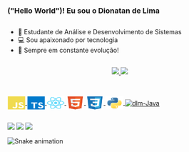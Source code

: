 ### ("Hello World")! Eu sou o Dionatan de Lima
##
- 🌱 Estudante de Análise e Desenvolvimento de Sistemas
- 💻 Sou apaixonado por tecnologia
- 🚀 Sempre em constante evolução!
##
<div align="center">
  <a href="https://github.com/DionatanLM">
  <img height="180em" src="https://github-readme-stats.vercel.app/api?username=DionatanLM&show_icons=true&theme=dark&include_all_commits=true&count_private=true"/>
  <img height="180em" src="https://github-readme-stats.vercel.app/api/top-langs/?username=DionatanLM&layout=compact&langs_count=7&theme=dark"/>
</div>
  
##
  
  </div>
<div style="display: inline_block"><br>
  <img align="center" alt="dlm-Js" height="30" width="40" src="https://raw.githubusercontent.com/devicons/devicon/master/icons/javascript/javascript-plain.svg">
  <img align="center" alt="dlm-Ts" height="30" width="40" src="https://raw.githubusercontent.com/devicons/devicon/master/icons/typescript/typescript-plain.svg">
  <img align="center" alt="dlm-React" height="30" width="40" src="https://raw.githubusercontent.com/devicons/devicon/master/icons/react/react-original.svg">
  <img align="center" alt="dlm-HTML" height="30" width="40" src="https://raw.githubusercontent.com/devicons/devicon/master/icons/html5/html5-original.svg">
  <img align="center" alt="dlm-CSS" height="30" width="40" src="https://raw.githubusercontent.com/devicons/devicon/master/icons/css3/css3-original.svg">
  <img align="center" alt="dlm-Python" height="30" width="40" src="https://raw.githubusercontent.com/devicons/devicon/master/icons/python/python-original.svg">
  <img align="center" alt="dlm-Java" height="30" width="40" src="https://cdn.jsdelivr.net/gh/devicons/devicon/icons/java/java-original.svg" />

 
</div>

##

<div> 
 
  <a href="https://instagram.com/dionatan.lm" target="_blank"><img src="https://img.shields.io/badge/-Instagram-%23E4405F?style=for-the-badge&logo=instagram&logoColor=white" target="_blank"></a>
  <a href = "mailto:dionatanlm12271@gmail.com"><img src="https://img.shields.io/badge/-Gmail-%23333?style=for-the-badge&logo=gmail&logoColor=white" target="_blank"></a>
  <a href="https://www.linkedin.com/in/dionatanlm" target="_blank"><img src="https://img.shields.io/badge/-LinkedIn-%230077B5?style=for-the-badge&logo=linkedin&logoColor=white" target="_blank"></a> 
  
  ![Snake animation](https://github.com/DionatanLM)
  </div>
